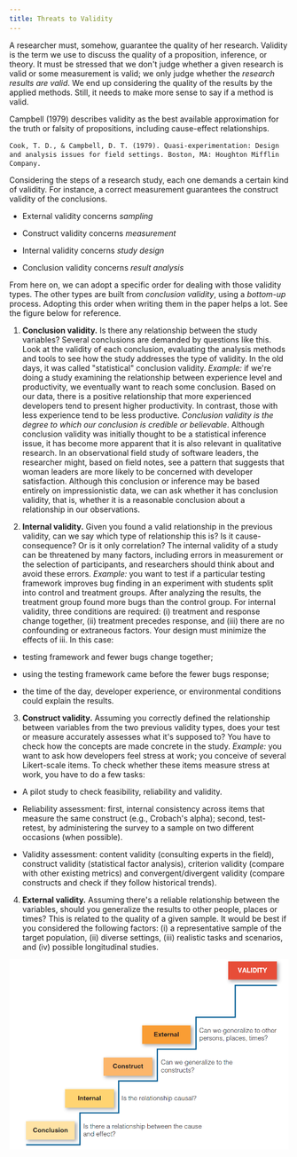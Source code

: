 ```yaml
---
title: Threats to Validity
---
```


A researcher must, somehow, guarantee the quality of her research. Validity is the term we use to discuss the quality of a proposition, inference, or theory. It must be stressed that we don't judge whether a given research is valid or some measurement is valid; we only judge whether the *research results are valid*. We end up considering the quality of the results by the applied methods. Still, it needs to make more sense to say if a method is valid.

Campbell (1979) describes validity as the best available approximation for the truth or falsity of propositions, including cause-effect relationships.

    Cook, T. D., & Campbell, D. T. (1979). Quasi-experimentation: Design and analysis issues for field settings. Boston, MA: Houghton Mifflin Company.

Considering the steps of a research study, each one demands a certain kind of validity. For instance, a correct measurement guarantees the construct validity of the conclusions.

* External validity concerns *sampling*

* Construct validity concerns *measurement*

* Internal validity concerns *study design*

* Conclusion validity concerns *result analysis*

From here on, we can adopt a specific order for dealing with those validity types. The other types are built from *conclusion validity*, using a *bottom-up* process. Adopting this order when writing them in the paper helps a lot. See the figure below for reference.

1. **Conclusion validity.** Is there any relationship between the study variables? Several conclusions are demanded by questions like this. Look at the validity of each conclusion, evaluating the analysis methods and tools to see how the study addresses the type of validity. In the old days, it was called "statistical" conclusion validity. *Example:* if we're doing a study examining the relationship between experience level and productivity, we eventually want to reach some conclusion. Based on our data, there is a positive relationship that more experienced developers tend to present higher productivity. In contrast, those with less experience tend to be less productive. *Conclusion validity is the degree to which our conclusion is credible or believable*. Although conclusion validity was initially thought to be a statistical inference issue, it has become more apparent that it is also relevant in qualitative research. In an observational field study of software leaders, the researcher might, based on field notes, see a pattern that suggests that woman leaders are more likely to be concerned with developer satisfaction. Although this conclusion or inference may be based entirely on impressionistic data, we can ask whether it has conclusion validity, that is, whether it is a reasonable conclusion about a relationship in our observations.

2. **Internal validity.** Given you found a valid relationship in the previous validity, can we say which type of relationship this is? Is it cause-consequence? Or is it only correlation? The internal validity of a study can be threatened by many factors, including errors in measurement or the selection of participants, and researchers should think about and avoid these errors. *Example:* you want to test if a particular testing framework improves bug finding in an experiment with students split into control and treatment groups. After analyzing the results, the treatment group found more bugs than the control group. For internal validity, three conditions are required: (i) treatment and response change together, (ii) treatment precedes response, and (iii) there are no confounding or extraneous factors. Your design must minimize the effects of iii. In this case:

* testing framework and fewer bugs change together;

* using the testing framework came before the fewer bugs response;

* the time of the day, developer experience, or environmental conditions could explain the results.


3. **Construct validity.** Assuming you correctly defined the relationship between variables from the two previous validity types, does your test or measure accurately assesses what it's supposed to? You have to check how the concepts are made concrete in the study. *Example:* you want to ask how developers feel stress at work; you conceive of several Likert-scale items. To check whether these items measure stress at work, you have to do a few tasks:

* A pilot study to check feasibility, reliability and validity. 

* Reliability assessment: first, internal consistency across items that measure the same construct (e.g., Crobach's alpha); second, test-retest, by administering the survey to a sample on two different occasions (when possible).

* Validity assessment: content validity (consulting experts in the field), construct validity (statistical factor analysis), criterion validity (compare with other existing metrics) and convergent/divergent validity (compare constructs and check if they follow historical trends).

4. **External validity.** Assuming there's a reliable relationship between the variables, should you generalize the results to other people, places or times? This is related to the quality of a given sample. It would be best if you considered the following factors: (i) a representative sample of the target population, (ii) diverse settings, (iii) realistic tasks and scenarios, and (iv) possible longitudinal studies.  

<div style="text-align:center">
<img src="images/1.png" alt="Threats to Validity" width="600"/>
</div>
